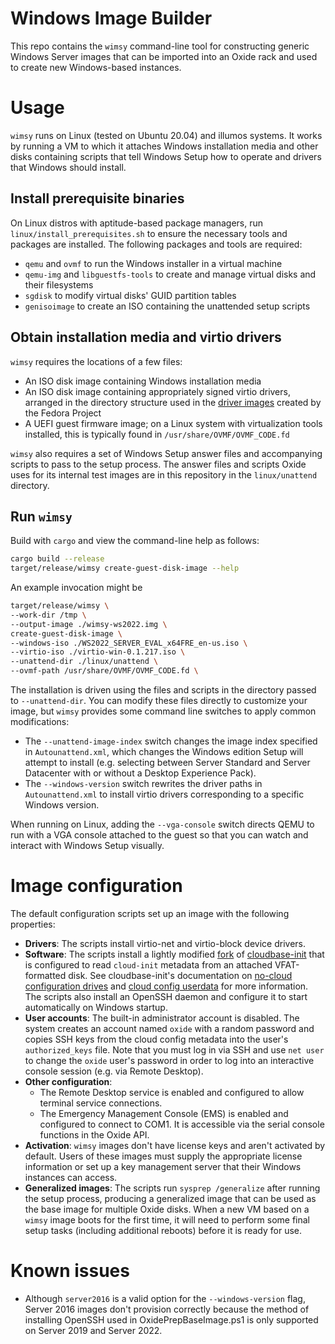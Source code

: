 # Windows Image Builder

This repo contains the `wimsy` command-line tool for constructing generic
Windows Server images that can be imported into an Oxide rack and used to
create new Windows-based instances.

# Usage

`wimsy` runs on Linux (tested on Ubuntu 20.04) and illumos systems. It works by
running a VM to which it attaches Windows installation media and other disks
containing scripts that tell Windows Setup how to operate and drivers that
Windows should install.

## Install prerequisite binaries

On Linux distros with aptitude-based package managers, run
`linux/install_prerequisites.sh` to ensure the necessary tools and packages are
installed. The following packages and tools are required:

* `qemu` and `ovmf` to run the Windows installer in a virtual machine
* `qemu-img` and `libguestfs-tools` to create and manage virtual disks and their
  filesystems
* `sgdisk` to modify virtual disks' GUID partition tables
* `genisoimage` to create an ISO containing the unattended setup scripts

## Obtain installation media and virtio drivers

`wimsy` requires the locations of a few files:

- An ISO disk image containing Windows installation media
- An ISO disk image containing appropriately signed virtio drivers, arranged in
  the directory structure used in the [driver images](https://github.com/virtio-win/virtio-win-pkg-scripts/blob/master/README.md) created by the Fedora Project
- A UEFI guest firmware image; on a Linux system with virtualization tools
  installed, this is typically found in `/usr/share/OVMF/OVMF_CODE.fd`

`wimsy` also requires a set of Windows Setup answer files and accompanying
scripts to pass to the setup process. The answer files and scripts Oxide uses
for its internal test images are in this repository in the `linux/unattend`
directory.

## Run `wimsy`

Build with `cargo` and view the command-line help as follows:

```bash
cargo build --release
target/release/wimsy create-guest-disk-image --help
```

An example invocation might be

```bash
target/release/wimsy \
--work-dir /tmp \
--output-image ./wimsy-ws2022.img \
create-guest-disk-image \
--windows-iso ./WS2022_SERVER_EVAL_x64FRE_en-us.iso \
--virtio-iso ./virtio-win-0.1.217.iso \
--unattend-dir ./linux/unattend \
--ovmf-path /usr/share/OVMF/OVMF_CODE.fd \
```

The installation is driven using the files and scripts in the directory passed
to `--unattend-dir`. You can modify these files directly to customize your
image, but `wimsy` provides some command line switches to apply common
modifications:

- The `--unattend-image-index` switch changes the image index specified in
  `Autounattend.xml`, which changes the Windows edition Setup will attempt to
  install (e.g. selecting between Server Standard and Server Datacenter with or
  without a Desktop Experience Pack).
- The `--windows-version` switch rewrites the driver paths in `Autounattend.xml`
  to install virtio drivers corresponding to a specific Windows version.

When running on Linux, adding the `--vga-console` switch directs QEMU to run
with a VGA console attached to the guest so that you can watch and interact with
Windows Setup visually.

# Image configuration

The default configuration scripts set up an image with the following properties:

- **Drivers**: The scripts install virtio-net and virtio-block device drivers.
- **Software**: The scripts install a lightly modified
  [fork](https://github.com/luqmana/cloudbase-init/tree/oxide) of
  [cloudbase-init](https://cloudbase-init.readthedocs.io/en/latest/) that is
  configured to read `cloud-init` metadata from an attached VFAT-formatted disk.
  See cloudbase-init's documentation on [no-cloud configuration
  drives](https://cloudbase-init.readthedocs.io/en/latest/services.html#nocloud-configuration-drive)
  and [cloud config
  userdata](https://cloudbase-init.readthedocs.io/en/latest/userdata.html#cloud-config)
  for more information. The scripts also install an OpenSSH daemon and configure
  it to start automatically on Windows startup.
- **User accounts**: The built-in administrator account is disabled. The system
  creates an account named `oxide` with a random password and copies SSH keys
  from the cloud config metadata into the user's `authorized_keys` file. Note
  that you must log in via SSH and use `net user` to change the `oxide` user's
  password in order to log into an interactive console session (e.g. via Remote
  Desktop).
- **Other configuration**: 
  - The Remote Desktop service is enabled and configured to allow terminal
    service connections.
  - The Emergency Management Console (EMS) is enabled and configured to connect
    to COM1. It is accessible via the serial console functions in the Oxide API.
- **Activation**: `wimsy` images don't have license keys and aren't activated by
  default. Users of these images must supply the appropriate license information
  or set up a key management server that their Windows instances can access.
- **Generalized images**: The scripts run `sysprep /generalize` after running
  the setup process, producing a generalized image that can be used as the
  base image for multiple Oxide disks. When a new VM based on a `wimsy` image
  boots for the first time, it will need to perform some final setup tasks
  (including additional reboots) before it is ready for use.

# Known issues

- Although `server2016` is a valid option for the `--windows-version` flag,
  Server 2016 images don't provision correctly because the method of installing
  OpenSSH used in OxidePrepBaseImage.ps1 is only supported on Server 2019 and
  Server 2022.

